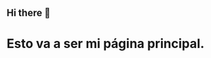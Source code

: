 ## Hi there 👋
<h1>Esto va a ser mi página principal.</h1>
<!--
**Erpica/Erpica** is a ✨ _special_ ✨ repository because its `README.md` (this file) appears on your GitHub profile.

Here are some ideas to get you started:

- 🔭 I’m currently working on Spreadshettapp de Google Sheet
- 🌱 I’m currently learning Javascript
- 👯 I’m looking to collaborate on my job
- 🤔 I’m looking for help with Mouredev
- 💬 Ask me about ...
- 📫 How to reach me: ...
- 😄 Pronouns: ...
- ⚡ Fun fact: ...
-->
